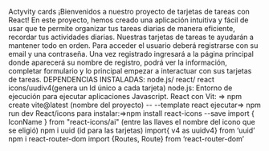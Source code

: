 Actyvity cards
¡Bienvenidos a nuestro  proyecto de tarjetas de tareas con React! En este proyecto, hemos creado una aplicación intuitiva y fácil de usar que te permite organizar tus tareas diarias de manera eficiente, recordar tus actividades diarias.
Nuestras tarjetas de tareas te ayudarán a mantener todo en orden.
Para acceder el usuario deberá registrarse con su email y una contraseña.
Una vez registrado ingresará a la página principal donde aparecerá su nombre de registro, podrá ver la información, completar formulario y lo principal empezar a interactuar con sus tarjetas de tareas.
DEPENDENCIAS INSTALADAS: node.js/ react/ react icons/uudiv4(genera un Id único a cada tarjeta)
node.js: Entorno de ejecución para ejecutar aplicaciones Javascript.
React con Vit: => npm create vite@latest (nombre del proyecto) --  --template react
ejecutar=> npm run dev
React/icons para instalar:=>npm install react-icons --save
import { IconName } from "react-icons/ai" (entre las llaves el nombre del icono que se eligió)
npm i uuid (id para las tarjetas) import{ v4 as uuidv4} from ‘uuid’
npm i react-router-dom import {Routes, Route} from ‘react-router-dom’


